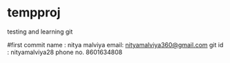 # tempproj
testing and learning git

#first commit
name : nitya malviya
email: nityamalviya360@gmail.com
git id : nityamalviya28
phone no. 8601634808 